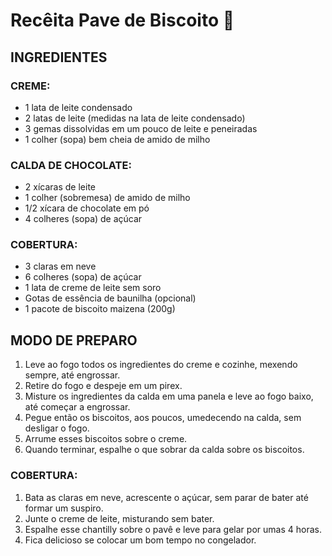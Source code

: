 # Recêita Pave de Biscoito :cookie:



## INGREDIENTES



### CREME:

- 1 lata de leite condensado
- 2 latas de leite (medidas na lata de leite condensado)
- 3 gemas dissolvidas em um pouco de leite e peneiradas
- 1 colher (sopa) bem cheia de amido de milho

### CALDA DE CHOCOLATE:

- 2 xícaras de leite
- 1 colher (sobremesa) de amido de milho
- 1/2 xícara de chocolate em pó
- 4 colheres (sopa) de açúcar

### COBERTURA:

- 3 claras em neve
- 6 colheres (sopa) de açúcar
- 1 lata de creme de leite sem soro
- Gotas de essência de baunilha (opcional)
- 1 pacote de biscoito maizena (200g)

## MODO DE PREPARO

1. Leve ao fogo todos os ingredientes do creme e cozinhe, mexendo sempre, até engrossar.
2. Retire do fogo e despeje em um pirex.
3. Misture os ingredientes da calda em uma panela e leve ao fogo baixo, até começar a engrossar.
4. Pegue então os biscoitos, aos poucos, umedecendo na calda, sem desligar o fogo.
5. Arrume esses biscoitos sobre o creme.
6. Quando terminar, espalhe o que sobrar da calda sobre os biscoitos.

### COBERTURA:

1. Bata as claras em neve, acrescente o açúcar, sem parar de bater até formar um suspiro.
2. Junte o creme de leite, misturando sem bater.
3. Espalhe esse chantilly sobre o pavê e leve para gelar por umas 4 horas.
4. Fica delicioso se colocar um bom tempo no congelador.




